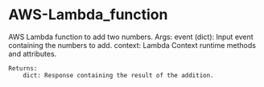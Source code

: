 # AWS-Lambda_function

AWS Lambda function to add two numbers.
    Args:
        event (dict): Input event containing the numbers to add.
        context: Lambda Context runtime methods and attributes.

    Returns:
        dict: Response containing the result of the addition.
